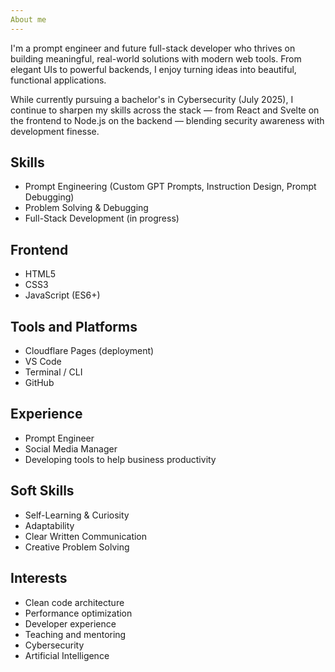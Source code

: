 ```yaml
---
About me
---
```


I'm a prompt engineer and future full-stack developer who thrives on building meaningful, real-world solutions with modern web tools. From elegant UIs to powerful backends, I enjoy turning ideas into beautiful, functional applications.

While currently pursuing a bachelor's in Cybersecurity (July 2025), I continue to sharpen my skills across the stack — from React and Svelte on the frontend to Node.js on the backend — blending security awareness with development finesse.

## Skills

- Prompt Engineering (Custom GPT Prompts, Instruction Design, Prompt Debugging)
- Problem Solving & Debugging
- Full-Stack Development (in progress)

## Frontend

- HTML5
- CSS3
- JavaScript (ES6+)

## Tools and Platforms

- Cloudflare Pages (deployment)
- VS Code
- Terminal / CLI
- GitHub

## Experience

- Prompt Engineer
- Social Media Manager
- Developing tools to help business productivity

## Soft Skills

- Self-Learning & Curiosity
- Adaptability
- Clear Written Communication
- Creative Problem Solving

## Interests

- Clean code architecture
- Performance optimization
- Developer experience
- Teaching and mentoring
- Cybersecurity
- Artificial Intelligence
